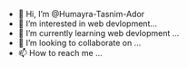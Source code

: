 - 👋 Hi, I’m @Humayra-Tasnim-Ador
- 👀 I’m interested in web devlopment...
- 🌱 I’m currently learning web devlopment ...
- 💞️ I’m looking to collaborate on ...
- 📫 How to reach me ...

<!---
Humayra-Tasnim-Ador/Humayra-Tasnim-Ador is a ✨ special ✨ repository because its `README.md` (this file) appears on your GitHub profile.
You can click the Preview link to take a look at your changes.
--->
